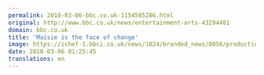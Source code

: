 ```yaml
---
permalink: 2018-03-06-bbc.co.uk-1154585286.html
original: http://www.bbc.co.uk/news/entertainment-arts-43294481
domain: bbc.co.uk
title: 'Maisie is the face of change'
image: https://ichef-1.bbci.co.uk/news/1024/branded_news/0058/production/_100288000_p0606fgn.jpg
date: 2018-03-06 01:25:45
translations: en
---
```


